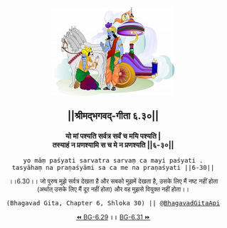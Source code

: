 <center><img src="../../asset/BG.png" alt="#API #bhagavadgitaapi #slok #nodejs #js #api #gitaapi #krishna #hinduism #vedic #ISKCON #shreemadbhagavadgita #technology"/>
<h2>||श्रीमद्‍भगवद्‍-गीता ६.३०||</h2>
<h3>यो मां पश्यति सर्वत्र सर्वं च मयि पश्यति |<br/>तस्याहं न प्रणश्यामि स च मे न प्रणश्यति ||६-३०||</h3>
<pre>yo māṃ paśyati sarvatra sarvaṃ ca mayi paśyati .<br/>tasyāhaṃ na praṇaśyāmi sa ca me na praṇaśyati ||6-30||</pre>
<p>।।6.30।। जो पुरुष मुझे सर्वत्र देखता है और सबको मुझमें देखता है, उसके लिए मैं नष्ट नहीं होता (अर्थात् उसके लिए मैं दूर नहीं होता) और वह मुझसे वियुक्त नहीं होता।।</p>
<pre>(Bhagavad Gita, Chapter 6, Shloka 30) || <a href="https://twitter.com/bhagavadgitaapi">@BhagavadGitaApi</a></pre><a href="../../6/29">⏪  BG-6.29</a><b>        ।।        </b><a href="../../6/31">BG-6.31  ⏩</a></center>